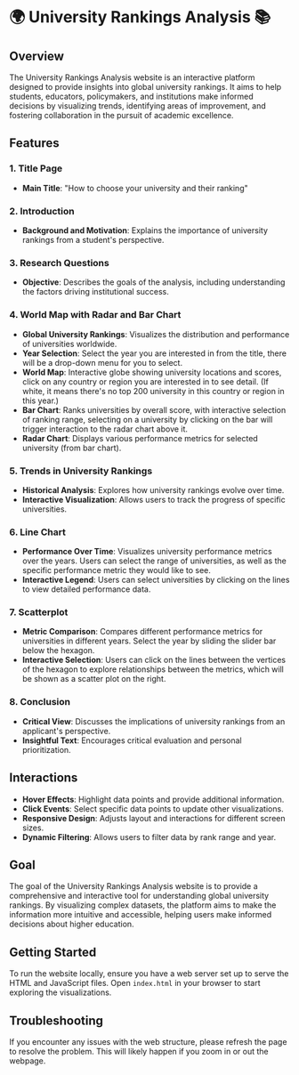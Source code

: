 # 🌍 University Rankings Analysis 📚

## Overview

The University Rankings Analysis website is an interactive platform designed to provide insights into global university rankings. It aims to help students, educators, policymakers, and institutions make informed decisions by visualizing trends, identifying areas of improvement, and fostering collaboration in the pursuit of academic excellence.

## Features

### 1. Title Page
- **Main Title**: "How to choose your university and their ranking"

### 2. Introduction
- **Background and Motivation**: Explains the importance of university rankings from a student's perspective.

### 3. Research Questions
- **Objective**: Describes the goals of the analysis, including understanding the factors driving institutional success.

### 4. World Map with Radar and Bar Chart
- **Global University Rankings**: Visualizes the distribution and performance of universities worldwide.
- **Year Selection**: Select the year you are interested in from the title, there will be a drop-down menu for you to select.
- **World Map**: Interactive globe showing university locations and scores, click on any country or region you are interested in to see detail. (If white, it means there's no top 200 university in this country or region in this year.)
- **Bar Chart**: Ranks universities by overall score, with interactive selection of ranking range, selecting on a university by clicking on the bar will trigger interaction to the radar chart above it.
- **Radar Chart**: Displays various performance metrics for selected university (from bar chart).

### 5. Trends in University Rankings
- **Historical Analysis**: Explores how university rankings evolve over time.
- **Interactive Visualization**: Allows users to track the progress of specific universities.

### 6. Line Chart
- **Performance Over Time**: Visualizes university performance metrics over the years. Users can select the range of universities, as well as the specific performance metric they would like to see.
- **Interactive Legend**: Users can select universities by clicking on the lines to view detailed performance data.

### 7. Scatterplot
- **Metric Comparison**: Compares different performance metrics for universities in different years. Select the year by sliding the slider bar below the hexagon.
- **Interactive Selection**: Users can click on the lines between the vertices of the hexagon to explore relationships between the metrics, which will be shown as a scatter plot on the right.

### 8. Conclusion
- **Critical View**: Discusses the implications of university rankings from an applicant's perspective.
- **Insightful Text**: Encourages critical evaluation and personal prioritization.

## Interactions

- **Hover Effects**: Highlight data points and provide additional information.
- **Click Events**: Select specific data points to update other visualizations.
- **Responsive Design**: Adjusts layout and interactions for different screen sizes.
- **Dynamic Filtering**: Allows users to filter data by rank range and year.

## Goal

The goal of the University Rankings Analysis website is to provide a comprehensive and interactive tool for understanding global university rankings. By visualizing complex datasets, the platform aims to make the information more intuitive and accessible, helping users make informed decisions about higher education.

## Getting Started

To run the website locally, ensure you have a web server set up to serve the HTML and JavaScript files. Open `index.html` in your browser to start exploring the visualizations.

## Troubleshooting

If you encounter any issues with the web structure, please refresh the page to resolve the problem. This will likely happen if you zoom in or out the webpage.
